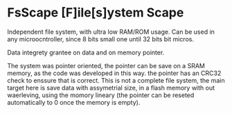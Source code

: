 # FsScape [F]ile[s]ystem Scape
Independent file system, with ultra low RAM/ROM usage.
Can be used in any microocntroller, since 8 bits small
one until 32 bits bit micros.

Data integrety grantee on data and on memory pointer.


The system was pointer oriented, the pointer can be
save on a SRAM memory, as the code was developed in
this way. the pointer has an CRC32 check to enssure
that is correct. This is not a complete file system,
the main target here is save data with assymetrial
size, in a flash memory with out waerleving, using
the momory lineary (the pointer can be reseted
automatically to 0 once the memory is empty).
